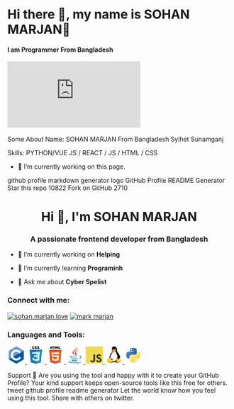 # Hi there 👋, my name is SOHAN MARJAN🤗
#### I am Programmer From Bangladesh 
![I am Programmer From Bangladesh ](https://www.facebook.com/photo.php?fbid=3248936328724619&set=a.3248936342057951&type=3&app=fbl)

Some About Name: SOHAN MARJAN From Bangladesh Sylhet Sunamganj 

Skills: PYTHON/VUE JS / REACT / JS / HTML / CSS

- 🔭 I’m currently working on this page. 



github profile markdown generator logo
GitHub Profile README Generator
Star this repo
10822
Fork on GitHub
2710

<h1 align="center">Hi 👋, I'm SOHAN MARJAN</h1>
<h3 align="center">A passionate frontend developer from Bangladesh</h3>

- 🔭 I’m currently working on **Helping**

- 🌱 I’m currently learning **Programinh**

- 💬 Ask me about **Cyber Spelist**

<h3 align="left">Connect with me:</h3>
<p align="left">
<a href="https://fb.com/sohan.marjan.love" target="blank"><img align="center" src="https://raw.githubusercontent.com/rahuldkjain/github-profile-readme-generator/master/src/images/icons/Social/facebook.svg" alt="sohan.marjan.love" height="30" width="40" /></a>
<a href="https://www.youtube.com/c/mark marjan" target="blank"><img align="center" src="https://raw.githubusercontent.com/rahuldkjain/github-profile-readme-generator/master/src/images/icons/Social/youtube.svg" alt="mark marjan" height="30" width="40" /></a>
</p>

<h3 align="left">Languages and Tools:</h3>
<p align="left"> <a href="https://www.cprogramming.com/" target="_blank" rel="noreferrer"> <img src="https://raw.githubusercontent.com/devicons/devicon/master/icons/c/c-original.svg" alt="c" width="40" height="40"/> </a> <a href="https://www.w3schools.com/css/" target="_blank" rel="noreferrer"> <img src="https://raw.githubusercontent.com/devicons/devicon/master/icons/css3/css3-original-wordmark.svg" alt="css3" width="40" height="40"/> </a> <a href="https://www.w3.org/html/" target="_blank" rel="noreferrer"> <img src="https://raw.githubusercontent.com/devicons/devicon/master/icons/html5/html5-original-wordmark.svg" alt="html5" width="40" height="40"/> </a> <a href="https://www.java.com" target="_blank" rel="noreferrer"> <img src="https://raw.githubusercontent.com/devicons/devicon/master/icons/java/java-original.svg" alt="java" width="40" height="40"/> </a> <a href="https://developer.mozilla.org/en-US/docs/Web/JavaScript" target="_blank" rel="noreferrer"> <img src="https://raw.githubusercontent.com/devicons/devicon/master/icons/javascript/javascript-original.svg" alt="javascript" width="40" height="40"/> </a> <a href="https://www.linux.org/" target="_blank" rel="noreferrer"> <img src="https://raw.githubusercontent.com/devicons/devicon/master/icons/linux/linux-original.svg" alt="linux" width="40" height="40"/> </a> <a href="https://www.python.org" target="_blank" rel="noreferrer"> <img src="https://raw.githubusercontent.com/devicons/devicon/master/icons/python/python-original.svg" alt="python" width="40" height="40"/> </a> </p>

Support 🙏
Are you using the tool and happy with it to create your GitHub Profile?
Your kind support keeps open-source tools like this free for others.
tweet github profile readme generator
Let the world know how you feel using this tool. Share with others on twitter.
